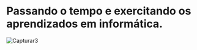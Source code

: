 # Passando o tempo e exercitando os aprendizados em informática.


![Capturar3](https://github.com/shenrique1970/tabelaPeriodica/assets/79231553/aa025b30-0135-4e14-9d55-5b43b3c4aeb1)
